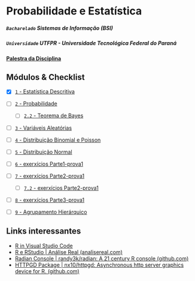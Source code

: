 # Probabilidade e Estatística

##### `Bacharelado` Sistemas de Informação (BSI)
##### `Universidade` UTFPR - Universidade Tecnológica Federal do Paraná

#### [Palestra da Disciplina](https://drive.google.com/file/d/1DZGkfxROxXWJORTF-VJwVSCZQUlDGnt9/view?usp=sharing)

## Módulos & Checklist
- [x] [`1` - Estatística Descritiva](https://drive.google.com/file/d/1PJlOF3m-pgSvqchr01gj2UT28XpaZFQf/view?usp=sharing) 
- [ ] [`2` - Probabilidade](https://drive.google.com/file/d/1dp-tePkI379ojtdRrsAoLyrIrjB1YVnI/view?usp=sharing)
  - [ ] [`2.2` - Teorema de Bayes](https://drive.google.com/file/d/1NWQ8fnHicWZ5MAEomZgaUJ_wHFpBf5Y8/view?usp=sharing)
- [ ] [`3` - Variáveis Aleatórias](https://drive.google.com/file/d/1lNQ43EsU25zyKKij9CUYOVkYVAp9JSmh/view?usp=sharing)
- [ ] [`4` - Distribuição Binomial e Poisson](https://drive.google.com/file/d/1z33E_Gj74j2dp4f7RwpoDvVx9JUEH78V/view?usp=sharing)
- [ ] [`5` - Distribuição Normal](https://drive.google.com/file/d/1f9JmEWT9sOAOKBW55m2y0xmgB9066w3U/view?usp=sharing)
- [ ] [`6` - exerxícios Parte1-prova1](https://drive.google.com/file/d/1UipuMP-loqjTlPQDOVXFACHPnxoZPisV/view?usp=sharing)
- [ ] [`7` - exerxícios Parte2-prova1](https://drive.google.com/file/d/1CYwWhw3sSI3-SjI5DOFJ7ubIkvVBFJjj/view?usp=sharing)
  - [ ] [`7.2` - exerxícios Parte2-prova1](https://drive.google.com/file/d/10nuwnpetgoy-jk5XuMrutwy3wJ4Xn8vC/view?usp=sharing)
- [ ] [`8` - exerxícios Parte3-prova1](https://drive.google.com/file/d/1MQDnyoe9FPC93gMBgkV2r3UYnPW5JE2x/view?usp=sharing)
- [ ] [`9` - Agrupamento Hierárquico](https://drive.google.com/file/d/1T8e2CQVSavqLI2o-lfINpItk7YjuaClw/view?usp=sharing)


## Links interessantes

- [R in Visual Studio Code](https://code.visualstudio.com/docs/languages/r)
- [R e RStudio | Análise Real (analisereal.com)](https://analisereal.com/2015/01/20/r-e-rstudio-2/#:~:text=Coment%C3%A1rios%20nos%20scripts%20do%20R,fez%20quanto%20para%20seus%20colegas.)
- [Radian Console | randy3k/radian: A 21 century R console (github.com)](https://github.com/randy3k/radian) 
- [HTTPGD Package | nx10/httpgd: Asynchronous http server graphics device for R. (github.com)](https://github.com/nx10/httpgd)